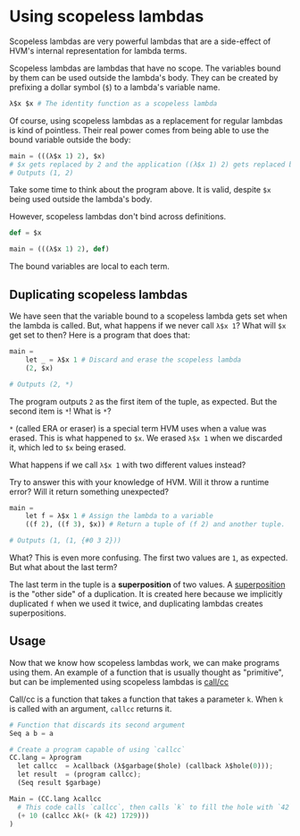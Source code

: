 # Using scopeless lambdas

Scopeless lambdas are very powerful lambdas that are a side-effect of HVM's internal representation for lambda terms.

Scopeless lambdas are lambdas that have no scope. The variables bound by them can be used outside the lambda's body. They can be created by prefixing a dollar symbol (`$`) to a lambda's variable name.

```py
λ$x $x # The identity function as a scopeless lambda
```

Of course, using scopeless lambdas as a replacement for regular lambdas is kind of pointless. Their real power comes from being able to use the bound variable outside the body:

```py
main = (((λ$x 1) 2), $x)
# $x gets replaced by 2 and the application ((λ$x 1) 2) gets replaced by 1
# Outputs (1, 2)
```

Take some time to think about the program above. It is valid, despite `$x` being used outside the lambda's body.

However, scopeless lambdas don't bind across definitions.
```py
def = $x

main = (((λ$x 1) 2), def)
```

The bound variables are local to each term.

## Duplicating scopeless lambdas

We have seen that the variable bound to a scopeless lambda gets set when the lambda is called. But, what happens if we never call `λ$x 1`? What will `$x` get set to then? Here is a program that does that:

```py
main =
	let _ = λ$x 1 # Discard and erase the scopeless lambda
	(2, $x)

# Outputs (2, *)
```

The program outputs `2` as the first item of the tuple, as expected. But the second item is `*`! What is `*`?

`*` (called ERA or eraser) is a special term HVM uses when a value was erased. This is what happened to `$x`. We erased `λ$x 1` when we discarded it, which led to `$x` being erased.

What happens if we call `λ$x 1` with two different values instead? 

Try to answer this with your knowledge of HVM. Will it throw a runtime error? Will it return something unexpected?

```py
main =
	let f = λ$x 1 # Assign the lambda to a variable
	((f 2), ((f 3), $x)) # Return a tuple of (f 2) and another tuple.

# Outputs (1, (1, {#0 3 2}))
```

What? This is even more confusing. The first two values are `1`, as expected. But what about the last term?

The last term in the tuple is a **superposition** of two values. A [superposition](dups-and-sups.md) is the "other side" of a duplication. It is created here because we implicitly duplicated `f` when we used it twice, and duplicating lambdas creates superpositions.

## Usage

Now that we know how scopeless lambdas work, we can make programs using them. An example of a function that is usually thought as "primitive", but can be implemented using scopeless lambdas is [call/cc](http://www.madore.org/~david/computers/callcc.html)

Call/cc is a function that takes a function that takes a parameter `k`. When `k` is called with an argument, `callcc` returns it.

```py
# Function that discards its second argument
Seq a b = a

# Create a program capable of using `callcc`
CC.lang = λprogram
  let callcc  = λcallback (λ$garbage($hole) (callback λ$hole(0)));
  let result  = (program callcc);
  (Seq result $garbage)

Main = (CC.lang λcallcc 
  # This code calls `callcc`, then calls `k` to fill the hole with `42`. This means that the call to callcc returns `42`, and the program returns `52`. (+ (k 42) 1729) is garbage and is erased.
  (+ 10 (callcc λk(+ (k 42) 1729)))
)
```